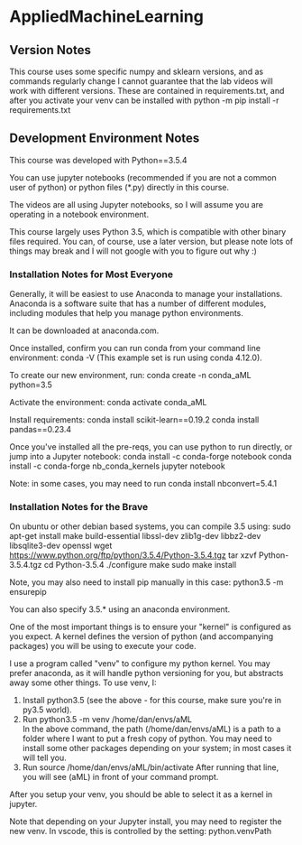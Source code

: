 # AppliedMachineLearning

## Version Notes
This course uses some specific numpy and sklearn versions, and as commands regularly change
I cannot guarantee that the lab videos will work with different versions.
These are contained in requirements.txt, and after you activate your venv can be installed
with 
python -m pip install -r requirements.txt

## Development Environment Notes
This course was developed with Python==3.5.4

You can use jupyter notebooks (recommended if you are not a common user of python)
or python files (*.py) directly in this course.

The videos are all using Jupyter notebooks, so I will assume you are operating in a notebook environment.

This course largely uses Python 3.5, which is compatible with other binary files required.
You can, of course, use a later version, but please note lots of things may break and I will
not google with you to figure out why :)

### Installation Notes for Most Everyone
Generally, it will be easiest to use Anaconda to manage your installations.
Anaconda is a software suite that has a number of different modules, including
modules that help you manage python environments.

It can be downloaded at anaconda.com.

Once installed, confirm you can run conda from your command line environment:
conda -V 
(This example set is run using conda 4.12.0).

To create our new environment, run:
conda create -n conda_aML python=3.5

Activate the environment:
conda activate conda_aML

Install requirements:
conda install scikit-learn==0.19.2
conda install pandas==0.23.4

Once you've installed all the pre-reqs, you can use python to run directly, or jump into a Jupyter
notebook:
conda install -c conda-forge notebook
conda install -c conda-forge nb_conda_kernels
jupyter notebook

Note: in some cases, you may need to run conda install nbconvert=5.4.1

### Installation Notes for the Brave
On ubuntu or other debian based systems, you can compile 3.5 using:
sudo apt-get install make build-essential libssl-dev zlib1g-dev libbz2-dev libsqlite3-dev openssl 
wget https://www.python.org/ftp/python/3.5.4/Python-3.5.4.tgz
tar xzvf Python-3.5.4.tgz
cd Python-3.5.4
./configure
make
sudo make install

Note, you may also need to install pip manually in this case:
python3.5 -m ensurepip

You can also specify 3.5.* using an anaconda environment.

One of the most important things is to ensure your "kernel" is configured as you expect. 
A kernel defines the version of python (and accompanying packages) you will be using 
to execute your code.

I use a program called "venv" to configure my python kernel.  You may prefer anaconda, as it will
handle python versioning for you, but abstracts away some other things.
To use venv, I:
1) Install python3.5 (see the above - for this course, make sure you're in py3.5 world).
2) Run python3.5 -m venv /home/dan/envs/aML  
In the above command, the path (/home/dan/envs/aML) is a path to a folder where I want to put a fresh copy of python.
You may need to install some other packages depending on your system; in most cases it will tell you.
3) Run source /home/dan/envs/aML/bin/activate
After running that line, you will see (aML) in front of your command prompt.

After you setup your venv, you should be able to select it as a kernel in jupyter.

Note that depending on your Jupyter install, you may need to register the new venv. 
In vscode, this is controlled by the setting: python.venvPath

